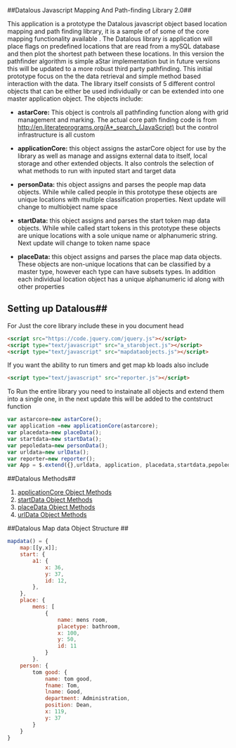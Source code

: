 ##Datalous Javascript Mapping And Path-finding Library 2.0##

This application is a  prototype the Datalous javascript object based location mapping and path finding library, it is a sample of of some of the core mapping functionality available . The Datalous  library is  application will place flags on predefined locations that are read from a mySQL  database and then plot the shortest path between these locations. In this version the pathfinder algorithm is simple aStar implementation but in future versions this will be updated to a more robust third party pathfinding. This initial prototype focus on the the data retrieval and simple method based interaction with the data. The library itself consists of 5 different control objects that can be either be used individually or can be extended into one master application object. The objects include:

- **astarCore:** This object is controls all pathfinding function along with grid management and marking. The actual core path finding code is from http://en.literateprograms.org/A*_search_(JavaScript) but the control infrastructure  is all custom

- **applicationCore:** this object  assigns the astarCore object for use by the library as well as manage and assigns external data to itself, local storage and other extended objects. It also controls the selection of what methods to run with inputed start and target data

- **personData:** this object  assigns and parses the people map data objects. While while called people in this prototype these objects are  unique  locations with multiple classification properties. Next update will change to multiobject name space  

- **startData:** this object  assigns and parses the start token map data objects. While while called start tokens in this prototype these objects are  unique  locations  with a sole unique name or alphanumeric string. Next update will change to token name space  

- **placeData:** this object  assigns and parses  the place map data objects. These objects  are  non-unique locations that can be classified by a master type, however each type can have subsets types. In addition each individual location object  has a unique alphanumeric id along with other properties

## Setting up Datalous##
For Just the core library include these in you document head
```HTML
<script src="https://code.jquery.com/jquery.js"></script>
<script type="text/javascript" src="a_starobject.js"></script>
<script type="text/javascript" src="mapdataobjects.js"></script>
```
If you want the ability to run timers and get map kb loads also include 
```HTML
<script type="text/javascript" src="reporter.js"></script>
```

To Run the entire library you need to instainate all objects and extend them into a single one, in the next update this will be added to the contstruct function
```JavaScript
var astarcore=new astarCore(); 
var application =new applicationCore(astarcore);
var placedata=new placeData();
var startdata=new startData(); 
var pepoledata=new personData(); 
var urldata=new urlData();
var reporter=new reporter();
var App = $.extend({},urldata, application, placedata,startdata,pepoledata,reporter);
```

##Datalous Methods##
1. [applicationCore Object Methods](https://github.com/slangberg/Datalous-Core/blob/master/methods/startData-Object-Methods.md)
2. [startData Object Methods](https://github.com/slangberg/Datalous-Core/blob/master/methods/startData-Object-Methods.md)
3. [placeData Object Methods](https://github.com/slangberg/Datalous-Core/blob/master/methods/placeData-Object-Methods.md)
3. [urlData Object Methods](https://github.com/slangberg/Datalous-Core/blob/master/methods/urlData-Object-Methods.md)

##Datalous Map data Object Structure ##
```JavaScript
mapdata() = {
	map:[[y,x]];
	start: {
        a1: {
            x: 36,
            y: 37,
            id: 12,
        },
    }, 
    place: {
        mens: [
            {
                name: mens room,
                placetype: bathroom,
                x: 100,
                y: 50,
                id: 11
            }
        }. 
    person: {
        tom good: {
            name: tom good,
            fname: Tom,
            lname: Good,
            department: Administration,
            position: Dean,
            x: 119,
            y: 37
        }
    }
}
```
